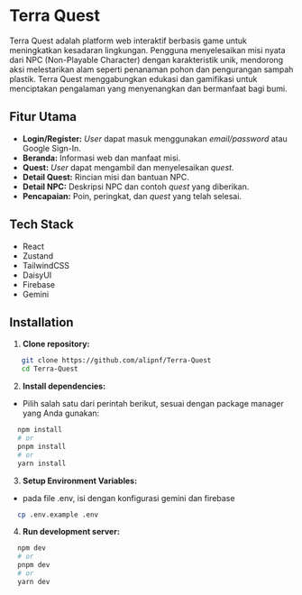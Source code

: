 # Terra Quest

Terra Quest adalah platform web interaktif berbasis game untuk meningkatkan kesadaran lingkungan. Pengguna menyelesaikan misi nyata dari NPC (Non-Playable Character) dengan karakteristik unik, mendorong aksi melestarikan alam seperti penanaman pohon dan pengurangan sampah plastik. Terra Quest menggabungkan edukasi dan gamifikasi untuk menciptakan pengalaman yang menyenangkan dan bermanfaat bagi bumi.

## Fitur Utama

- **Login/Register:** _User_ dapat masuk menggunakan _email/password_ atau Google Sign-In.
- **Beranda:** Informasi web dan manfaat misi.
- **Quest:** _User_ dapat mengambil dan menyelesaikan _quest_.
- **Detail Quest:** Rincian misi dan bantuan NPC.
- **Detail NPC:** Deskripsi NPC dan contoh _quest_ yang diberikan.
- **Pencapaian:** Poin, peringkat, dan _quest_ yang telah selesai.

## Tech Stack

- React
- Zustand
- TailwindCSS
- DaisyUI
- Firebase
- Gemini

## Installation

1. **Clone repository:**

```bash
   git clone https://github.com/alipnf/Terra-Quest
   cd Terra-Quest
```

2. **Install dependencies:**

- Pilih salah satu dari perintah berikut, sesuai dengan package manager yang Anda gunakan:

```bash
  npm install
  # or
  pnpm install
  # or
  yarn install
```

3. **Setup Environment Variables:**

- pada file .env, isi dengan konfigurasi gemini dan firebase

```bash
  cp .env.example .env
```

4. **Run development server:**

```bash
  npm dev
  # or
  pnpm dev
  # or
  yarn dev
```

